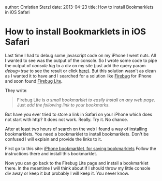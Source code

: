 author: Christian Sterzl
date: 2013-04-23
title: How to install Bookmarklets in iOS Safari

# How to install Bookmarklets in iOS Safari

Last time I had to debug some javascript code on my iPhone I went nuts. All I wanted to see was the output of the console. So I wrote some code to pipe the output of _console.log_ to a div on my site (just add the query param _debug=true_ to see the result or click [here](?debug=true#blog/how-to-install-bookmarklets-in-ios)). But this solution wasn't as clean as I wanted it to have and I searched for a solution like [Firebug](https://getfirebug.com/) for iPhone and soon found [Firebug Lite](https://getfirebug.com/firebuglite).

They write: 

> Firebug Lite is _a small bookmarklet to easily install on any web page_. Just _add the following link to your bookmarks_. 

But have you ever tried to store a link in Safari on your iPhone which does not start with http? It does not work. Really. Try it. No chance.

After at least two hours of search on the web I found a way of installing bookmarklets. You need a bookmarklet to install bookmarklets. Don't be confused I will explain and provide the links to it.

First go to this site: [iPhone bookmarklet, for saving bookmarklets](http://www.thecssninja.com/javascript/iphone-bookmarklet)
Follow the instructions there and install this bookmarklet.

Now you can go back to the Firebug Lite page and install a bookmarklet there. In the meantime I will think about if I should throw my little console div away or keep it but probably I will keep it. You never know.
